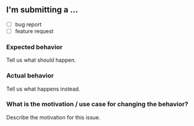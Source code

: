 ## I'm submitting a ...

- [ ] bug report
- [ ] feature request

### Expected behavior
Tell us what should happen.

### Actual behavior
Tell us what happens instead.

### What is the motivation / use case for changing the behavior?
Describe the motivation for this issue.
